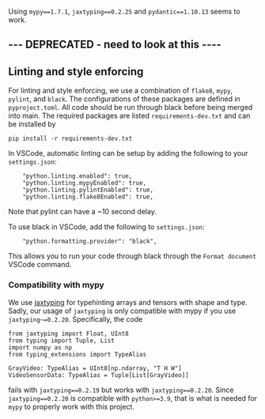Using `mypy==1.7.1`, `jaxtyping==0.2.25` and `pydantic==1.10.13` seems to work.

## --- DEPRECATED - need to look at this ----
## Linting and style enforcing
For linting and style enforcing, we use a combination of `flake8`, `mypy`, `pylint`, and `black`. The configurations of these packages are defined in `pyproject.toml`. All code should be run through black before being merged into main. The required packages are listed `requirements-dev.txt` and can be installed by
```
pip install -r requirements-dev.txt
```
In VSCode, automatic linting can be setup by adding the following to your `settings.json`:
```
    "python.linting.enabled": true,
    "python.linting.mypyEnabled": true,
    "python.linting.pylintEnabled": true,
    "python.linting.flake8Enabled": true,
```
Note that pylint can have a ~10 second delay.

To use black in VSCode, add the following to `settings.json`:
```
    "python.formatting.provider": "black",
```
This allows you to run your code through black through the `Format document` VSCode command.

### Compatibility with mypy
We use [jaxtyping](https://github.com/google/jaxtyping) for typehinting arrays and tensors with shape and type. Sadly, our usage of `jaxtyping` is only compatible with mypy if you use `jaxtyping~=0.2.20`. Specifically, the code
```
from jaxtyping import Float, UInt8
from typing import Tuple, List
import numpy as np
from typing_extensions import TypeAlias

GrayVideo: TypeAlias = UInt8[np.ndarray, "T H W"]
VideoSensorData: TypeAlias = Tuple[List[GrayVideo]]
```
fails with `jaxtyping==0.2.19` but works with `jaxtyping==0.2.20`. Since `jaxtyping==0.2.20` is compatible with `python>=3.9`, that is what is needed for `mypy` to properly work with this project.